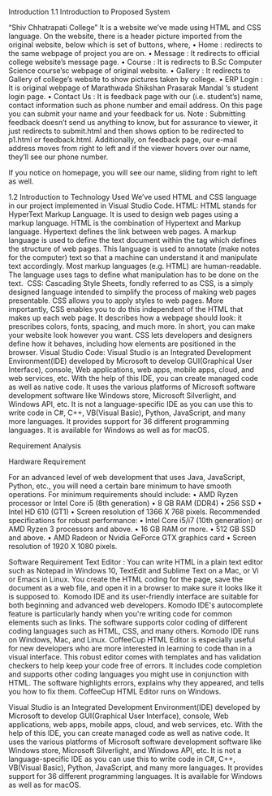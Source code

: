 Introduction
1.1	Introduction to Proposed System

“Shiv Chhatrapati College” 
It is a website we’ve made using HTML and CSS language.
On the website, there is a header picture imported from the original website, below which is set of buttons, where,
    • Home : redirects to the same webpage of project you are on.
    • Message : It redirects to official college website’s message page.
    • Course : It is redirects to B.Sc Computer Science course’sc webpage of original website.
    • Gallery : It redirects to Gallery of college’s website to show pictures taken by college.
    • ERP Login : It is original webpage of Marathwada  Shikshan Prasarak Mandal ‘s student login page.
    • Contact Us : It is feedback page with our (i.e. student’s) name, contact information such as phone number and email address. On this page you can submit your name and your feedback for us. Note : Submitting feedback doesn’t send us anything to know, but for assurance to viewer, it just redirects to submit.html and then shows option to be redirected to p1.html or feedback.html.
Additionally, on feedback page, our e-mail address moves from right to left and if the viewer hovers over our name, they’ll see our phone number. 

If you notice on homepage, you will see our name, sliding from right to left as well.








1.2	Introduction to Technology Used 
We’ve used HTML and CSS language in our project implemented in Visual Studio Code.
HTML:  HTML stands for HyperText Markup Language. It is used to design web pages using a markup language. HTML is the combination of Hypertext and Markup language. Hypertext defines the link between web pages. A markup language is used to define the text document within the tag which defines the structure of web pages. This language is used to annotate (make notes for the computer) text so that a machine can understand it and manipulate text accordingly. Most markup languages (e.g. HTML) are human-readable. The language uses tags to define what manipulation has to be done on the text. 
CSS:  Cascading Style Sheets, fondly referred to as CSS, is a simply designed language intended to simplify the process of making web pages presentable. CSS allows you to apply styles to web pages. More importantly, CSS enables you to do this independent of the HTML that makes up each web page. It describes how a webpage should look: it prescribes colors, fonts, spacing, and much more. In short, you can make your website look however you want. CSS lets developers and designers define how it behaves, including how elements are positioned in the browser.
Visual Studio Code:  Visual Studio is an Integrated Development Environment(IDE) developed by Microsoft to develop GUI(Graphical User Interface), console, Web applications, web apps, mobile apps, cloud, and web services, etc. With the help of this IDE, you can create managed code as well as native code. It uses the various platforms of Microsoft software development software like Windows store, Microsoft Silverlight, and Windows API, etc. It is not a language-specific IDE as you can use this to write code in C#, C++, VB(Visual Basic), Python, JavaScript, and many more languages. It provides support for 36 different programming languages. It is available for Windows as well as for macOS.






 







Requirement Analysis

Hardware Requirement

For an advanced level of web development that uses Java, JavaScript, Python, etc., you will need a certain bare minimum to have smooth operations. For minimum requirements should include:
    • AMD Ryzen processor or Intel Core i5 (8th generation)
    • 8 GB RAM (DDR4)
    • 256 SSD
    • Intel HD 610 (GT1)
    • Screen resolution of 1366 X 768 pixels.
Recommended  specifications for robust performance:
    • Intel Core i5/i7 (10th generation) or AMD Ryzen 3 processors and above.
    • 16 GB RAM or more.
    • 512 GB SSD and above.
    • AMD Radeon or Nvidia GeForce GTX graphics card
    • Screen resolution of 1920 X 1080 pixels.


Software Requirement
Text Editor : You can write HTML in a plain text editor such as Notepad in Windows 10, TextEdit and Sublime Text on a Mac, or Vi or Emacs in Linux. You create the HTML coding for the page, save the document as a web file, and open it in a browser to make sure it looks like it is supposed to. 
Komodo IDE and its user-friendly interface are suitable for both beginning and advanced web developers. Komodo IDE's autocomplete feature is particularly handy when you're writing code for common elements such as links. The software supports color coding of different coding languages such as HTML, CSS, and many others. Komodo IDE runs on Windows, Mac, and Linux.
 CoffeeCup HTML Editor is especially useful for new developers who are more interested in learning to code than in a visual interface. This robust editor comes with templates and has validation checkers to help keep your code free of errors. It includes code completion and supports other coding languages you might use in conjunction with HTML. The software highlights errors, explains why they appeared, and tells you how to fix them. CoffeeCup HTML Editor runs on Windows.

Visual Studio is an Integrated Development Environment(IDE) developed by Microsoft to develop GUI(Graphical User Interface), console, Web applications, web apps, mobile apps, cloud, and web services, etc. With the help of this IDE, you can create managed code as well as native code. It uses the various platforms of Microsoft software development software like Windows store, Microsoft Silverlight, and Windows API, etc. It is not a language-specific IDE as you can use this to write code in C#, C++, VB(Visual Basic), Python, JavaScript, and many more languages. It provides support for 36 different programming languages. It is available for Windows as well as for macOS.

